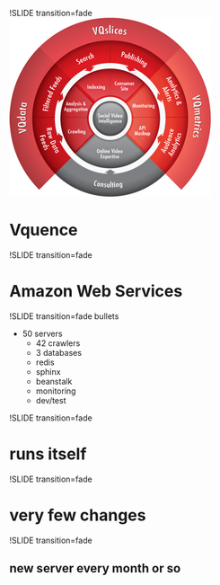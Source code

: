 !SLIDE transition=fade
![youtube](vquence.png)
# Vquence

!SLIDE transition=fade
# Amazon Web Services

!SLIDE transition=fade bullets
* 50 servers
    - 42 crawlers
    - 3 databases
    - redis
    - sphinx
    - beanstalk
    - monitoring
    - dev/test

!SLIDE transition=fade
# runs itself

!SLIDE transition=fade
# very few changes

!SLIDE transition=fade
## new server every month or so
